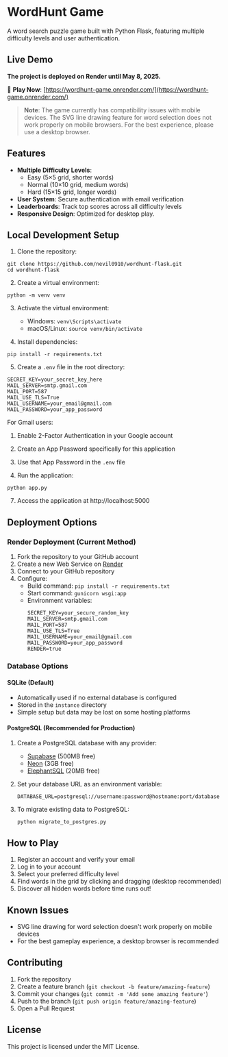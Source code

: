 # WordHunt Game

A word search puzzle game built with Python Flask, featuring multiple difficulty levels and user authentication.

## Live Demo

**The project is deployed on Render until May 8, 2025.**

🔗 **Play Now**: [https://wordhunt-game.onrender.com/](https://wordhunt-game.onrender.com/)

> **Note**: The game currently has compatibility issues with mobile devices. The SVG line drawing feature for word selection does not work properly on mobile browsers. For the best experience, please use a desktop browser.

## Features

- **Multiple Difficulty Levels**: 
  - Easy (5×5 grid, shorter words)
  - Normal (10×10 grid, medium words)
  - Hard (15×15 grid, longer words)
- **User System**: Secure authentication with email verification
- **Leaderboards**: Track top scores across all difficulty levels
- **Responsive Design**: Optimized for desktop play.

## Local Development Setup

1. Clone the repository:
```
git clone https://github.com/nevil0910/wordhunt-flask.git
cd wordhunt-flask
```

2. Create a virtual environment:
```
python -m venv venv
```

3. Activate the virtual environment:
   - Windows: `venv\Scripts\activate`
   - macOS/Linux: `source venv/bin/activate`

4. Install dependencies:
```
pip install -r requirements.txt
```

5. Create a `.env` file in the root directory:
```
SECRET_KEY=your_secret_key_here
MAIL_SERVER=smtp.gmail.com
MAIL_PORT=587
MAIL_USE_TLS=True
MAIL_USERNAME=your_email@gmail.com
MAIL_PASSWORD=your_app_password
```

For Gmail users:
1. Enable 2-Factor Authentication in your Google account
2. Create an App Password specifically for this application
3. Use that App Password in the `.env` file

6. Run the application:
```
python app.py
```

7. Access the application at http://localhost:5000

## Deployment Options

### Render Deployment (Current Method)

1. Fork the repository to your GitHub account
2. Create a new Web Service on [Render](https://render.com/)
3. Connect to your GitHub repository
4. Configure:
   - Build command: `pip install -r requirements.txt`
   - Start command: `gunicorn wsgi:app`
   - Environment variables:
     ```
     SECRET_KEY=your_secure_random_key
     MAIL_SERVER=smtp.gmail.com
     MAIL_PORT=587
     MAIL_USE_TLS=True
     MAIL_USERNAME=your_email@gmail.com
     MAIL_PASSWORD=your_app_password
     RENDER=true
     ```

### Database Options

#### SQLite (Default)
- Automatically used if no external database is configured
- Stored in the `instance` directory
- Simple setup but data may be lost on some hosting platforms

#### PostgreSQL (Recommended for Production)
1. Create a PostgreSQL database with any provider:
   - [Supabase](https://supabase.com/) (500MB free)
   - [Neon](https://neon.tech/) (3GB free)
   - [ElephantSQL](https://www.elephantsql.com/) (20MB free)

2. Set your database URL as an environment variable:
   ```
   DATABASE_URL=postgresql://username:password@hostname:port/database
   ```

3. To migrate existing data to PostgreSQL:
   ```
   python migrate_to_postgres.py
   ```

## How to Play

1. Register an account and verify your email
2. Log in to your account
3. Select your preferred difficulty level
4. Find words in the grid by clicking and dragging (desktop recommended)
5. Discover all hidden words before time runs out!

## Known Issues

- SVG line drawing for word selection doesn't work properly on mobile devices
- For the best gameplay experience, a desktop browser is recommended

## Contributing

1. Fork the repository
2. Create a feature branch (`git checkout -b feature/amazing-feature`)
3. Commit your changes (`git commit -m 'Add some amazing feature'`)
4. Push to the branch (`git push origin feature/amazing-feature`)
5. Open a Pull Request

## License

This project is licensed under the MIT License.